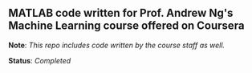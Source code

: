 ## MATLAB code written for Prof. Andrew Ng's Machine Learning course offered on Coursera    

__Note__: _This repo includes code written by the course staff as well._     

__Status__: _Completed_
